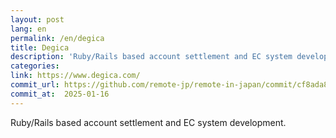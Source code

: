 ```yaml
---
layout: post
lang: en
permalink: /en/degica
title: Degica
description: 'Ruby/Rails based account settlement and EC system development.'
categories: 
link: https://www.degica.com/
commit_url: https://github.com/remote-jp/remote-in-japan/commit/cf8ada8eae0f29603e476cd235d4527e9ea268e4
commit_at:  2025-01-16
---
```


<p>Ruby/Rails based account settlement and EC system development.</p>
